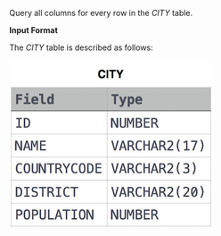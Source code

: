 Query all columns for every row in the *CITY* table.

**Input Format**

The *CITY* table is described as follows: 

![City Table](city.jpg)
